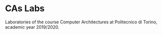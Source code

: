 # CAs Labs
Laboratories of the course Computer Architectures at Politecnico di Torino, academic year 2019/2020.
